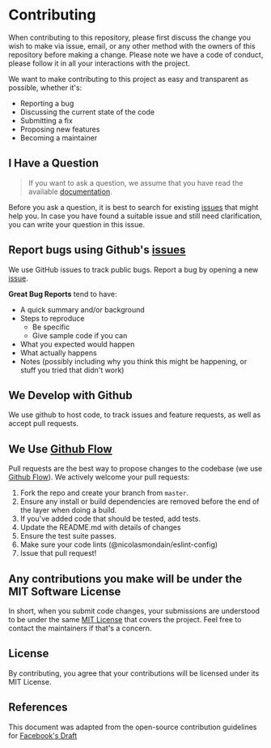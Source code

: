 # Contributing

When contributing to this repository, please first discuss the change you wish to make via issue,
email, or any other method with the owners of this repository before making a change. 
Please note we have a code of conduct, please follow it in all your interactions with the project.

We want to make contributing to this project as easy and transparent as possible, whether it's:
- Reporting a bug
- Discussing the current state of the code
- Submitting a fix
- Proposing new features
- Becoming a maintainer

## I Have a Question

> If you want to ask a question, we assume that you have read the available [documentation](README.md).

Before you ask a question, it is best to search for existing [issues](https://github.com/nicolasmondain/fabric/issues) that might help you. In case you have found a suitable issue and still need clarification, you can write your question in this issue.

## Report bugs using Github's [issues]([/issues](https://github.com/nicolasmondain/fabric/issues))
We use GitHub issues to track public bugs. Report a bug by opening a new [issue](https://github.com/nicolasmondain/fabric/issues).

**Great Bug Reports** tend to have:

- A quick summary and/or background
- Steps to reproduce
  - Be specific
  - Give sample code if you can
- What you expected would happen
- What actually happens
- Notes (possibly including why you think this might be happening, or stuff you tried that didn't work)

## We Develop with Github
We use github to host code, to track issues and feature requests, as well as accept pull requests.

## We Use [Github Flow](https://guides.github.com/introduction/flow/index.html)
Pull requests are the best way to propose changes to the codebase (we use [Github Flow](https://guides.github.com/introduction/flow/index.html)). 
We actively welcome your pull requests:

1. Fork the repo and create your branch from `master`.
2. Ensure any install or build dependencies are removed before the end of the layer when doing a 
   build.
3. If you've added code that should be tested, add tests.
4. Update the README.md with details of changes
5. Ensure the test suite passes.
6. Make sure your code lints (@nicolasmondain/eslint-config)
7. Issue that pull request!

## Any contributions you make will be under the MIT Software License
In short, when you submit code changes, your submissions are understood to be under the same [MIT License](http://choosealicense.com/licenses/mit/) that covers the project. Feel free to contact the maintainers if that's a concern.

## License
By contributing, you agree that your contributions will be licensed under its MIT License.

## References
This document was adapted from the open-source contribution guidelines for [Facebook's Draft](https://github.com/facebook/draft-js/blob/a9316a723f9e918afde44dea68b5f9f39b7d9b00/CONTRIBUTING.md)
